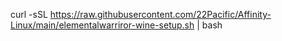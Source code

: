 curl -sSL https://raw.githubusercontent.com/22Pacific/Affinity-Linux/main/elementalwarriror-wine-setup.sh | bash
